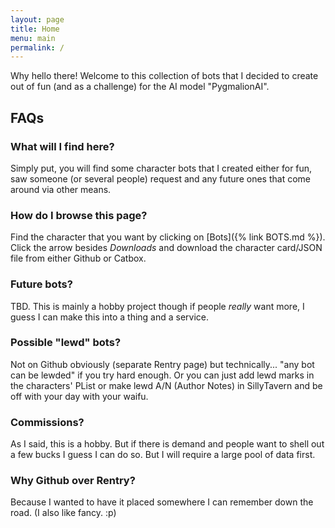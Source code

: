 ```yaml
---
layout: page
title: Home
menu: main
permalink: /
---
```


Why hello there! Welcome to this collection of bots that I decided to create out of fun (and as a challenge) for the AI model "PygmalionAI". 

## FAQs

### What will I find here?

Simply put, you will find some character bots that I created either for fun, saw someone (or several people) request and any future ones that come around via other means. 

### How do I browse this page?

Find the character that you want by clicking on [Bots]({% link BOTS.md %}). Click the arrow besides *Downloads* and download the character card/JSON file from either Github or Catbox.

### Future bots?
TBD. This is mainly a hobby project though if people *really* want more, I guess I can make this into a thing and a service.

### Possible "lewd" bots?
Not on Github obviously (separate Rentry page) but technically... "any bot can be lewded" if you try hard enough. Or you can just add lewd marks in the characters' PList or make lewd A/N (Author Notes) in SillyTavern and be off with your day with your waifu.

### Commissions?
As I said, this is a hobby. But if there is demand and people want to shell out a few bucks I guess I can do so. But I will require a large pool of data first.

### Why Github over Rentry?
Because I wanted to have it placed somewhere I can remember down the road. (I also like fancy. :p)